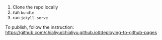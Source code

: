 1. Clone the repo locally
2. run `bundle`
3. run `jekyll serve`

To publish, follow the instruction:
https://github.com/chialiyu/chialiyu.github.io#deploying-to-github-pages
